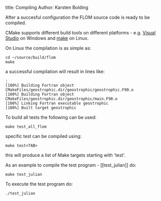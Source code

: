 title: Compiling
Author: Karsten Bolding

After a succesful configuration the FLOM source code is ready to be compiled.

CMake supports different build tools on different platforms - e.g.
[Visual Studio]() on Windows and [make]() on Linux.

On Linux the compilation is as simple as:
```
cd ~/source/build/flom
make
```

a successful compilation will result in lines like:

```
:
[100%] Building Fortran object CMakeFiles/geostrophic.dir/geostrophic/geostrophic.F90.o
[100%] Building Fortran object CMakeFiles/geostrophic.dir/geostrophic/main.F90.o
[100%] Linking Fortran executable geostrophic
[100%] Built target geostrophic
```

To build all tests the following can be used:
```
make test_all_flom
```

specific test can be compiled using:
```
make test<TAB>
```
this will produce a list of Make targets starting with 'test'.

As an example to compile the test program - [[test\_julian]] do:
```
make test_julian
```

To execute the test program do:
```
./test_julian
```

